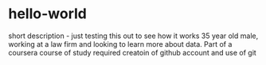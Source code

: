 # hello-world
short description - just testing this out to see how it works
35 year old male, working at a law firm and looking to learn more about data. Part of a coursera course of study required creatoin of github account and use of git
